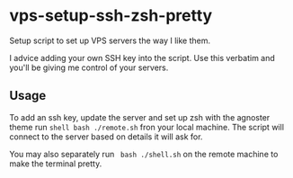# vps-setup-ssh-zsh-pretty

Setup script to set up VPS servers the way I like them.

I advice adding your own SSH key into the script. Use this verbatim and you'll be giving me control of your servers.

## Usage

To add an ssh key, update the server and set up zsh with the agnoster theme run ```shell bash ./remote.sh``` fron your local machine. The script will connect to the server based on details it will ask for.

You may also separately run ``` bash ./shell.sh``` on the remote machine to make the terminal pretty.
